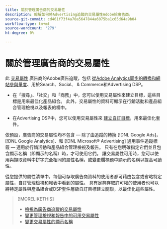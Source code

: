 ```yaml
---
title: 關於管理廣告商的交易屬性
description: 瞭解如何將Advertising追蹤的交易屬性Adobe給廣告商。
source-git-commit: cd461f73f4a70a5647844a6075ba1c65d64a9b04
workflow-type: tm+mt
source-wordcount: '279'
ht-degree: 0%

---
```


# 關於管理廣告商的交易屬性

此 [交易屬性](/help/search-social-commerce/glossary.md#s-t) 廣告商的Adobe廣告追蹤，包括 [從Adobe Analytics同步的轉換和網站參與量度](/help/integrations/analytics/analytics-data-in-advertising.md)、用於Search、Social、 &amp; Commerce和Advertising DSP。

* 在「搜尋」、「社交」和「商務」中，您可以使用交易屬性來建立目標，這些目標是用來最佳化產品組合。 此外，交易屬性的資料可顯示在行銷活動和產品組合管理檢視以及報表的欄中。

* 在Advertising DSP中，您可以使用交易屬性來 [建立自訂目標](/help/dsp/optimization/custom-goal-create.md)，用來最佳化套件。

依預設，廣告商的交易屬性均不包含 — 除了由追蹤的轉換 [!DNL Google Ads]， [!DNL Google Analytics]、和 [!DNL Microsoft® Advertising] 通用事件追蹤標籤 — 適用於行銷活動和產品組合管理檢視及報告。 只有在您明確指定它們並且包含顯示名稱（即顯示的名稱）時，才可使用它們。 讓交易屬性可用時，您可以使用與擷取資料中拼字完全相同的屬性名稱，或變更欄標題中顯示的名稱以提高可讀性。

從您提供的屬性清單中，每個可存取廣告商資料的使用者都可藉由包含或省略特定屬性，自訂管理檢視和報表中看到的屬性。 具有足夠存取許可權的使用者也可以將特定屬性與產品組合或DSP套件層級自訂目標建立關聯，以最佳化這些屬性。

>[!MORELIKETHIS]
>
>* [檢視為廣告商追蹤的交易屬性](transaction-property-view-tracked.md)
>* [變更管理檢視和報告中的可用交易屬性](transaction-property-edit-available.md)
>* [變更交易屬性的顯示名稱](transaction-property-edit-display-name.md)


